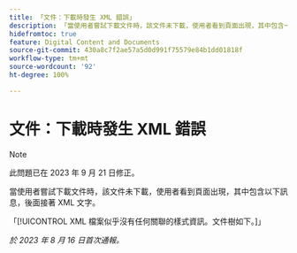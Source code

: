 ```yaml
---
title: 「文件：下載時發生 XML 錯誤」
description: 「當使用者嘗試下載文件時，該文件未下載，使用者看到頁面出現，其中包含一則訊息，後面接著 XML 文字。」
hidefromtoc: true
feature: Digital Content and Documents
source-git-commit: 430a8c7f2ae57a5d0d991f75579e84b1dd01818f
workflow-type: tm+mt
source-wordcount: '92'
ht-degree: 100%

---
```



# 文件：下載時發生 XML 錯誤

<!--WF, WFP TOCs-->

>[!NOTE]
>
>此問題已在 2023 年 9 月 21 日修正。

當使用者嘗試下載文件時，該文件未下載，使用者看到頁面出現，其中包含以下訊息，後面接著 XML 文字。

「[!UICONTROL  XML 檔案似乎沒有任何關聯的樣式資訊。文件樹如下。]」

_於 2023 年 8 月 16 日首次通報。_
